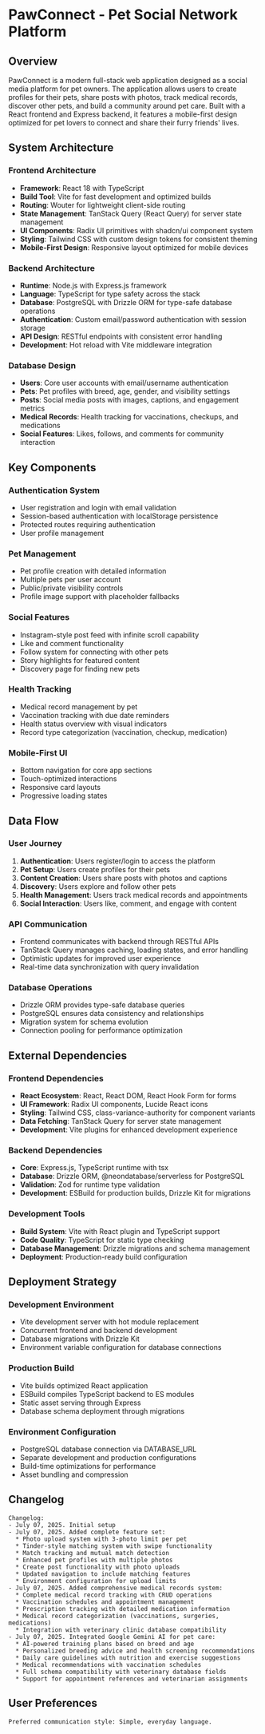# PawConnect - Pet Social Network Platform

## Overview

PawConnect is a modern full-stack web application designed as a social media platform for pet owners. The application allows users to create profiles for their pets, share posts with photos, track medical records, discover other pets, and build a community around pet care. Built with a React frontend and Express backend, it features a mobile-first design optimized for pet lovers to connect and share their furry friends' lives.

## System Architecture

### Frontend Architecture
- **Framework**: React 18 with TypeScript
- **Build Tool**: Vite for fast development and optimized builds
- **Routing**: Wouter for lightweight client-side routing
- **State Management**: TanStack Query (React Query) for server state management
- **UI Components**: Radix UI primitives with shadcn/ui component system
- **Styling**: Tailwind CSS with custom design tokens for consistent theming
- **Mobile-First Design**: Responsive layout optimized for mobile devices

### Backend Architecture
- **Runtime**: Node.js with Express.js framework
- **Language**: TypeScript for type safety across the stack
- **Database**: PostgreSQL with Drizzle ORM for type-safe database operations
- **Authentication**: Custom email/password authentication with session storage
- **API Design**: RESTful endpoints with consistent error handling
- **Development**: Hot reload with Vite middleware integration

### Database Design
- **Users**: Core user accounts with email/username authentication
- **Pets**: Pet profiles with breed, age, gender, and visibility settings
- **Posts**: Social media posts with images, captions, and engagement metrics
- **Medical Records**: Health tracking for vaccinations, checkups, and medications
- **Social Features**: Likes, follows, and comments for community interaction

## Key Components

### Authentication System
- User registration and login with email validation
- Session-based authentication with localStorage persistence
- Protected routes requiring authentication
- User profile management

### Pet Management
- Pet profile creation with detailed information
- Multiple pets per user account
- Public/private visibility controls
- Profile image support with placeholder fallbacks

### Social Features
- Instagram-style post feed with infinite scroll capability
- Like and comment functionality
- Follow system for connecting with other pets
- Story highlights for featured content
- Discovery page for finding new pets

### Health Tracking
- Medical record management by pet
- Vaccination tracking with due date reminders
- Health status overview with visual indicators
- Record type categorization (vaccination, checkup, medication)

### Mobile-First UI
- Bottom navigation for core app sections
- Touch-optimized interactions
- Responsive card layouts
- Progressive loading states

## Data Flow

### User Journey
1. **Authentication**: Users register/login to access the platform
2. **Pet Setup**: Users create profiles for their pets
3. **Content Creation**: Users share posts with photos and captions
4. **Discovery**: Users explore and follow other pets
5. **Health Management**: Users track medical records and appointments
6. **Social Interaction**: Users like, comment, and engage with content

### API Communication
- Frontend communicates with backend through RESTful APIs
- TanStack Query manages caching, loading states, and error handling
- Optimistic updates for improved user experience
- Real-time data synchronization with query invalidation

### Database Operations
- Drizzle ORM provides type-safe database queries
- PostgreSQL ensures data consistency and relationships
- Migration system for schema evolution
- Connection pooling for performance optimization

## External Dependencies

### Frontend Dependencies
- **React Ecosystem**: React, React DOM, React Hook Form for forms
- **UI Framework**: Radix UI components, Lucide React icons
- **Styling**: Tailwind CSS, class-variance-authority for component variants
- **Data Fetching**: TanStack Query for server state management
- **Development**: Vite plugins for enhanced development experience

### Backend Dependencies
- **Core**: Express.js, TypeScript runtime with tsx
- **Database**: Drizzle ORM, @neondatabase/serverless for PostgreSQL
- **Validation**: Zod for runtime type validation
- **Development**: ESBuild for production builds, Drizzle Kit for migrations

### Development Tools
- **Build System**: Vite with React plugin and TypeScript support
- **Code Quality**: TypeScript for static type checking
- **Database Management**: Drizzle migrations and schema management
- **Deployment**: Production-ready build configuration

## Deployment Strategy

### Development Environment
- Vite development server with hot module replacement
- Concurrent frontend and backend development
- Database migrations with Drizzle Kit
- Environment variable configuration for database connections

### Production Build
- Vite builds optimized React application
- ESBuild compiles TypeScript backend to ES modules
- Static asset serving through Express
- Database schema deployment through migrations

### Environment Configuration
- PostgreSQL database connection via DATABASE_URL
- Separate development and production configurations
- Build-time optimizations for performance
- Asset bundling and compression

## Changelog

```
Changelog:
- July 07, 2025. Initial setup
- July 07, 2025. Added complete feature set:
  * Photo upload system with 3-photo limit per pet
  * Tinder-style matching system with swipe functionality
  * Match tracking and mutual match detection
  * Enhanced pet profiles with multiple photos
  * Create post functionality with photo uploads
  * Updated navigation to include matching features
  * Environment configuration for upload limits
- July 07, 2025. Added comprehensive medical records system:
  * Complete medical record tracking with CRUD operations
  * Vaccination schedules and appointment management
  * Prescription tracking with detailed medication information
  * Medical record categorization (vaccinations, surgeries, medications)
  * Integration with veterinary clinic database compatibility
- July 07, 2025. Integrated Google Gemini AI for pet care:
  * AI-powered training plans based on breed and age
  * Personalized breeding advice and health screening recommendations
  * Daily care guidelines with nutrition and exercise suggestions
  * Medical recommendations with vaccination schedules
  * Full schema compatibility with veterinary database fields
  * Support for appointment references and veterinarian assignments
```

## User Preferences

```
Preferred communication style: Simple, everyday language.
```
